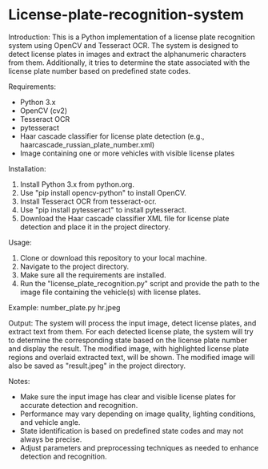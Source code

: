 # License-plate-recognition-system
Introduction:
This is a Python implementation of a license plate recognition system using OpenCV and Tesseract OCR. The system is designed to detect license plates in images and extract the alphanumeric characters from them. Additionally, it tries to determine the state associated with the license plate number based on predefined state codes.

Requirements:
- Python 3.x
- OpenCV (cv2)
- Tesseract OCR
- pytesseract
- Haar cascade classifier for license plate detection (e.g., haarcascade_russian_plate_number.xml)
- Image containing one or more vehicles with visible license plates

Installation:
1. Install Python 3.x from python.org.
2. Use "pip install opencv-python" to install OpenCV.
3. Install Tesseract OCR from tesseract-ocr.
4. Use "pip install pytesseract" to install pytesseract.
5. Download the Haar cascade classifier XML file for license plate detection and place it in the project directory.

Usage:
1. Clone or download this repository to your local machine.
2. Navigate to the project directory.
3. Make sure all the requirements are installed.
4. Run the "license_plate_recognition.py" script and provide the path to the image file containing the vehicle(s) with license plates.

Example:
number_plate.py hr.jpeg

Output:
The system will process the input image, detect license plates, and extract text from them.
For each detected license plate, the system will try to determine the corresponding state based on the license plate number and display the result.
The modified image, with highlighted license plate regions and overlaid extracted text, will be shown.
The modified image will also be saved as "result.jpeg" in the project directory.

Notes:
- Make sure the input image has clear and visible license plates for accurate detection and recognition.
- Performance may vary depending on image quality, lighting conditions, and vehicle angle.
- State identification is based on predefined state codes and may not always be precise.
- Adjust parameters and preprocessing techniques as needed to enhance detection and recognition.
